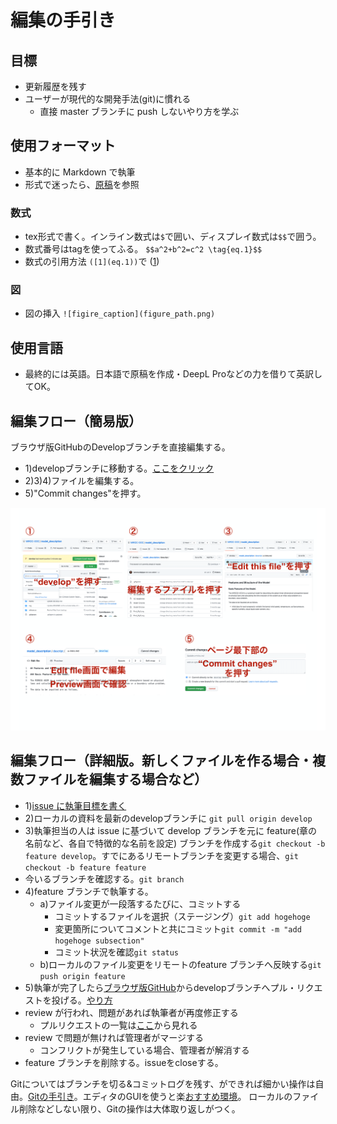 # 編集の手引き

## 目標

- 更新履歴を残す
- ユーザーが現代的な開発手法(git)に慣れる
  - 直接 master ブランチに push しないやり方を学ぶ

## 使用フォーマット

  - 基本的に Markdown で執筆
  - 形式で迷ったら、[原稿](../descript_files/)を参照

### 数式

  - tex形式で書く。インライン数式は`$`で囲い、ディスプレイ数式は`$$`で囲う。
  - 数式番号はtagを使ってふる。 `$$a^2+b^2=c^2 \tag{eq.1}$$`
  - 数式の引用方法 `([1](eq.1))`で ([1](eq.1))

### 図

  - 図の挿入 `![figire_caption](figure_path.png)`

## 使用言語

  - 最終的には英語。日本語で原稿を作成・DeepL Proなどの力を借りて英訳してOK。

## 編集フロー（簡易版）

ブラウザ版GitHubのDevelopブランチを直接編集する。

  - 1)developブランチに移動する。[ここをクリック](https://github.com/MIROC-DOC/model_description/tree/develop)
  - 2)3)4)ファイルを編集する。
  - 5)"Commit changes"を押す。

<img src="./210712_MIROC_GitHub_develop.key-1.png" width=800x>
  
## 編集フロー（詳細版。新しくファイルを作る場合・複数ファイルを編集する場合など）

  - 1)[issue に執筆目標を書く](https://github.com/MIROC-DOC/model_description/issues)
  - 2)ローカルの資料を最新のdevelopブランチに `git pull origin develop`
  - 3)執筆担当の人は issue に基づいて develop ブランチを元に feature(章の名前など、各自で特徴的な名前を設定) ブランチを作成する`git checkout -b feature develop`。すでにあるリモートブランチを変更する場合、`git checkout -b feature feature`
  - 今いるブランチを確認する。`git branch`
  - 4)feature ブランチで執筆する。
    - a)ファイル変更が一段落するたびに、コミットする
      - コミットするファイルを選択（ステージング）`git add hogehoge`
      - 変更箇所についてコメントと共にコミット`git commit -m "add hogehoge subsection"`
      - コミット状況を確認`git status`
    - b)ローカルのファイル変更をリモートのfeature ブランチへ反映する`git push origin feature`
  - 5)執筆が完了したら[ブラウザ版GitHub](https://github.com/MIROC-DOC/model_description)からdevelopブランチへプル・リクエストを投げる。[やり方](https://docs.github.com/ja/github/collaborating-with-issues-and-pull-requests/creating-a-pull-request#creating-the-pull-request)
  - review が行われ、問題があれば執筆者が再度修正する
    - プルリクエストの一覧は[ここ](https://github.com/pulls)から見れる
  - review で問題が無ければ管理者がマージする
    - コンフリクトが発生している場合、管理者が解消する
  - feature ブランチを削除する。issueをcloseする。

Gitについてはブランチを切る&コミットログを残す、ができれば細かい操作は自由。[Gitの手引き](../git.md)。エディタのGUIを使うと楽[おすすめ環境](../setting.md)。
ローカルのファイル削除などしない限り、Gitの操作は大体取り返しがつく。
